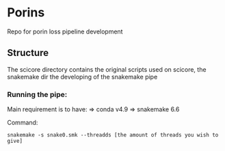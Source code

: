 # Porins
Repo for porin loss pipeline development
## Structure
The scicore directory contains the original scripts used on scicore, the snakemake dir the developing of the snakemake pipe
### Running the pipe:
Main requirement is to have:
=> conda v4.9
=> snakemake 6.6

Command:
```
snakemake -s snake0.smk --threadds [the amount of threads you wish to give]
```
